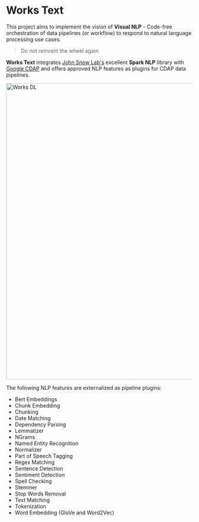 # Works Text

This project aims to implement the vision of **Visual NLP** - Code-free orchestration of data pipelines (or workflow) to respond to natural language processing use cases.

>Do not reinvent the wheel again

**Works Text** integrates [John Snow Lab's](https://nlp.johnsnowlabs.com/) excellent **Spark NLP** library with [Google CDAP](https://cdap.io) and offers approved NLP features as plugins for CDAP data pipelines.

<img src="https://github.com/predictiveworks/cdap-spark/blob/master/works-text/images/works-text.png" width="800" alt="Works DL">

The following NLP features are externalized as pipeline plugins:

* Bert Embeddings
* Chunk Embedding
* Chunking
* Date Matching
* Dependency Parsing
* Lemmatizer
* NGrams
* Named Entity Recognition
* Normalizer
* Part of Speech Tagging
* Regex Matching
* Sentence Detection
* Sentiment Detection
* Spell Checking
* Stemmer
* Stop Words Removal
* Text Matching
* Tokenization
* Word Embedding (GloVe and Word2Vec)
